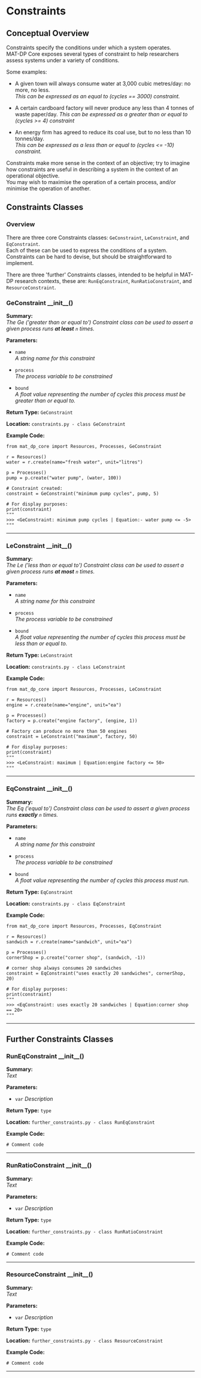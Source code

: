 # Constraints

## Conceptual Overview

Constraints specify the conditions under which a system operates.  
MAT-DP Core exposes several types of constraint to help researchers assess systems under a variety of conditions.

Some examples:  

* A given town will always consume water at 3,000 cubic metres/day: no more, no less.  
  *This can be expressed as an equal to (cycles == 3000) constraint.*

* A certain cardboard factory will never produce any less than 4 tonnes of waste paper/day.
  *This can be expressed as a greater than or equal to (cycles >= 4) constraint*

* An energy firm has agreed to reduce its coal use, but to no less than 10 tonnes/day.  
  *This can be expressed as a less than or equal to (cycles <= -10) constraint.*

Constraints make more sense in the context of an objective; try to imagine how constraints are useful in describing a system in the context of an operational objective.  
You may wish to maximise the operation of a certain process, and/or minimise the operation of another.


## **Constraints** Classes

### Overview

There are three core Constraints classes: ```GeConstraint```, ```LeConstraint```, and ```EqConstraint```.  
Each of these can be used to express the conditions of a system. Constraints can be hard to devise, but should be straightforward to implement.

There are three 'further' Constraints classes, intended to be helpful in MAT-DP research contexts, these are: ```RunEqConstraint```, ```RunRatioConstraint```, and ```ResourceConstraint```.

### **GeConstraint** \_\_init\_\_()

**Summary:**  
*The Ge ('greater than or equal to') Constraint class can be used to assert a given process runs __at least__ ```n``` times.*

**Parameters:**

* ```name```  
  *A string name for this constraint*

* ```process```  
  *The process variable to be constrained*

* ```bound```  
  *A float value representing the number of cycles this process must be greater than or equal to.*

**Return Type:**  ```GeConstraint```

**Location:** ```constraints.py - class GeConstraint```

**Example Code:**
```
from mat_dp_core import Resources, Processes, GeConstraint

r = Resources()
water = r.create(name="fresh water", unit="litres")

p = Processes() 
pump = p.create("water pump", (water, 100))

# Constraint created:
constraint = GeConstraint("minimum pump cycles", pump, 5)

# For display purposes:
print(constraint)
"""
>>> <GeConstraint: minimum pump cycles | Equation:- water pump <= -5>
"""
```

---


### **LeConstraint** \_\_init\_\_()

**Summary:**  
*The Le ('less than or equal to') Constraint class can be used to assert a given process runs __at most__ ```n``` times.*

**Parameters:**

* ```name```  
  *A string name for this constraint*

* ```process```  
  *The process variable to be constrained*

* ```bound```  
  *A float value representing the number of cycles this process must be less than or equal to.*

**Return Type:**  ```LeConstraint```

**Location:** ```constraints.py - class LeConstraint```

**Example Code:**
```
from mat_dp_core import Resources, Processes, LeConstraint

r = Resources()
engine = r.create(name="engine", unit="ea")

p = Processes() 
factory = p.create("engine factory", (engine, 1))

# Factory can produce no more than 50 engines
constraint = LeConstraint("maximum", factory, 50)

# For display purposes:
print(constraint)
"""
>>> <LeConstraint: maximum | Equation:engine factory <= 50>
"""
```

---


### **EqConstraint** \_\_init\_\_()

**Summary:**  
*The Eq ('equal to') Constraint class can be used to assert a given process runs __exactly__ ```n``` times.*

**Parameters:**

* ```name```  
  *A string name for this constraint*

* ```process```  
  *The process variable to be constrained*

* ```bound```  
  *A float value representing the number of cycles this process must run.*

**Return Type:**  ```EqConstraint```

**Location:** ```constraints.py - class EqConstraint```

**Example Code:**
```
from mat_dp_core import Resources, Processes, EqConstraint

r = Resources()
sandwich = r.create(name="sandwich", unit="ea")

p = Processes() 
cornerShop = p.create("corner shop", (sandwich, -1))

# corner shop always consumes 20 sandwiches
constraint = EqConstraint("uses exactly 20 sandwiches", cornerShop, 20)

# For display purposes:
print(constraint)
"""
>>> <EqConstraint: uses exactly 20 sandwiches | Equation:corner shop == 20>
"""
```

---

## **Further Constraints** Classes

### **RunEqConstraint** \_\_init\_\_()

**Summary:**  
*Text*

**Parameters:**

* ```var```
  *Description*

**Return Type:**  ```type```

**Location:** ```further_constraints.py - class RunEqConstraint```

**Example Code:**
```
# Comment code
```

---

### **RunRatioConstraint** \_\_init\_\_()

**Summary:**  
*Text*

**Parameters:**

* ```var```
  *Description*

**Return Type:**  ```type```

**Location:** ```further_constraints.py - class RunRatioConstraint```

**Example Code:**
```
# Comment code
```

---

### **ResourceConstraint** \_\_init\_\_()

**Summary:**  
*Text*

**Parameters:**

* ```var```
  *Description*

**Return Type:**  ```type```

**Location:** ```further_constraints.py - class ResourceConstraint```

**Example Code:**
```
# Comment code
```

---
